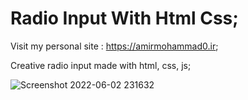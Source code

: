 # Radio Input With Html Css;

Visit my personal site : https://amirmohammad0.ir;

Creative radio input made with html, css, js;

![Screenshot 2022-06-02 231632](https://user-images.githubusercontent.com/74311184/171703939-ae3e55a1-20fe-4be5-9f94-9c533d77c84e.png)
